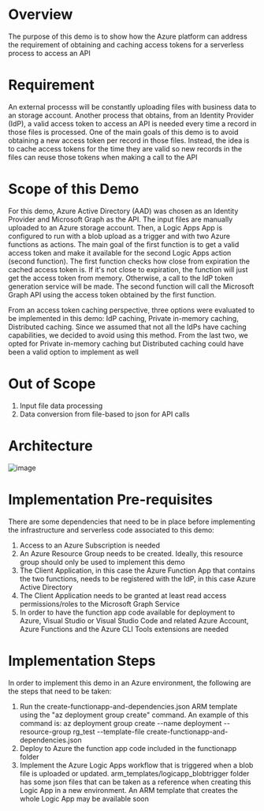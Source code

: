 # Overview
The purpose of this demo is to show how the Azure platform can address the requirement of obtaining and caching access tokens for a serverless process to access an API

# Requirement
An external processs will be constantly uploading files with business data to an storage account. Another process that obtains, from an Identity Provider (IdP), a valid access token to access an API is needed every time a record in those files is processed. One of the main goals of this demo is to avoid obtaining a new access token per record in those files. Instead, the idea is to cache access tokens for the time they are valid so new records in the files can reuse those tokens when making a call to the API

# Scope of this Demo
For this demo, Azure Active Directory (AAD) was chosen as an Identity Provider and Microsoft Graph as the API. The input files are manually uploaded to an Azure storage account. Then, a Logic Apps App is configured to run with a blob upload as a trigger and with two Azure functions as actions. The main goal of the first function is to get a valid access token and make it available for the second Logic Apps action (second function). The first function checks how close from expiration the cached access token is. If it's not close to expiration, the function will just get the access token from memory. Otherwise, a call to the IdP token generation service will be made. The second function will call the Microsoft Graph API using the access token obtained by the first function.

From an access token caching perspective, three options were evaluated to be implemented in this demo: IdP caching, Private in-memory caching, Distributed caching. Since we assumed that not all the IdPs have caching capabilities, we decided to avoid using this method. From the last two, we opted for Private in-memory caching but Distributed caching could have been a valid option to implement as well 

# Out of Scope
1. Input file data processing
2. Data conversion from file-based to json for API calls 

# Architecture

![image](https://user-images.githubusercontent.com/91332911/134840789-beb3a93c-fe13-4493-9738-1e22f9078b41.png)


# Implementation Pre-requisites
There are some dependencies that need to be in place before implementing the infrastructure and serverless code associated to this demo:
1. Access to an Azure Subscription is needed
2. An Azure Resource Group needs to be created. Ideally, this resource group should only be used to implement this demo 
3. The Client Application, in this case  the Azure Function App that contains the two functions, needs to be registered with the IdP, in this case Azure Active Directory 
4. The Client Application needs to be granted at least read access permissions/roles to the Microsoft Graph Service
5. In order to have the function app code available for deployment to Azure, Visual Studio or Visual Studio Code and related Azure Account, Azure Functions and the Azure CLI Tools extensions are needed

# Implementation Steps
In order to implement this demo in an Azure environment, the following are the steps that need to be taken:
1. Run the create-functionapp-and-dependencies.json ARM template using the "az deployment group create" command. An example of this command is:
   az deployment group create --name deployment --resource-group rg_test --template-file create-functionapp-and-dependencies.json
2. Deploy to Azure the function app code included in the functionapp folder
3. Implement the Azure Logic Apps workflow that is triggered when a blob file is uploaded or updated. arm_templates/logicapp_blobtrigger folder has some json files that can be taken as a reference when creating this Logic App in a new environment. An ARM template that creates the whole Logic App may be available soon
